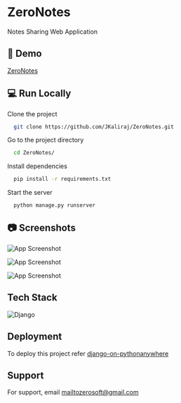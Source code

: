 
# ZeroNotes

Notes Sharing Web Application


## 🚀 Demo

[ZeroNotes](https://zeronotes.pythonanywhere.com)
## 💻 Run Locally

Clone the project

```bash
  git clone https://github.com/JKaliraj/ZeroNotes.git
```

Go to the project directory

```bash
  cd ZeroNotes/
```

Install dependencies

```bash
  pip install -r requirements.txt
```

Start the server

```bash
  python manage.py runserver
```


## 📷 Screenshots

![App Screenshot](https://i.postimg.cc/wjdkQKSW/login.png)

![App Screenshot](https://i.postimg.cc/WzjHFLpJ/home.png)

![App Screenshot](https://i.postimg.cc/05d3gQZG/profile.png)


## Tech Stack

![Django](https://img.shields.io/badge/django-%23092E20.svg?style=for-the-badge&logo=django&logoColor=white)


## Deployment

To deploy this project refer 
[django-on-pythonanywhere](https://zappycode.com/tutorials/deploy-django-project-on-pythonanywhere)




## Support

For support, email mailtozerosoft@gmail.com


